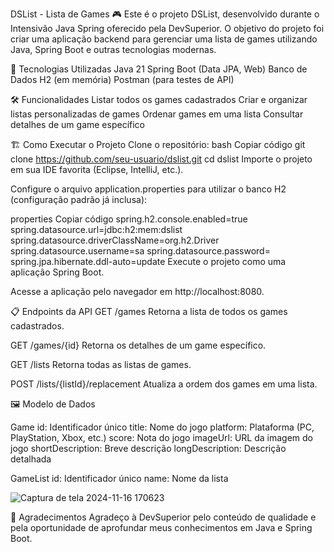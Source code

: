 DSList - Lista de Games 🎮
Este é o projeto DSList, desenvolvido durante o Intensivão Java Spring oferecido pela DevSuperior. O objetivo do projeto foi criar uma aplicação backend para gerenciar uma lista de games utilizando Java, Spring Boot e outras tecnologias modernas.

🔗 Tecnologias Utilizadas
Java 21
Spring Boot (Data JPA, Web)
Banco de Dados H2 (em memória)
Postman (para testes de API)

🛠️ Funcionalidades
Listar todos os games cadastrados
Criar e organizar listas personalizadas de games
Ordenar games em uma lista
Consultar detalhes de um game específico

🏗️ Como Executar o Projeto
Clone o repositório:
bash
Copiar código
git clone https://github.com/seu-usuario/dslist.git
cd dslist
Importe o projeto em sua IDE favorita (Eclipse, IntelliJ, etc.).

Configure o arquivo application.properties para utilizar o banco H2 (configuração padrão já inclusa):

properties
Copiar código
spring.h2.console.enabled=true
spring.datasource.url=jdbc:h2:mem:dslist
spring.datasource.driverClassName=org.h2.Driver
spring.datasource.username=sa
spring.datasource.password=
spring.jpa.hibernate.ddl-auto=update
Execute o projeto como uma aplicação Spring Boot.

Acesse a aplicação pelo navegador em http://localhost:8080.

📋 Endpoints da API
GET /games
Retorna a lista de todos os games cadastrados.

GET /games/{id}
Retorna os detalhes de um game específico.

GET /lists
Retorna todas as listas de games.

POST /lists/{listId}/replacement
Atualiza a ordem dos games em uma lista.

🖼️ Modelo de Dados

Game
id: Identificador único
title: Nome do jogo
platform: Plataforma (PC, PlayStation, Xbox, etc.)
score: Nota do jogo
imageUrl: URL da imagem do jogo
shortDescription: Breve descrição
longDescription: Descrição detalhada

GameList
id: Identificador único
name: Nome da lista

![Captura de tela 2024-11-16 170623](https://github.com/user-attachments/assets/59bc8a7b-9385-4942-804f-51f410e03d85)


🌟 Agradecimentos
Agradeço à DevSuperior pelo conteúdo de qualidade e pela oportunidade de aprofundar meus conhecimentos em Java e Spring Boot.

